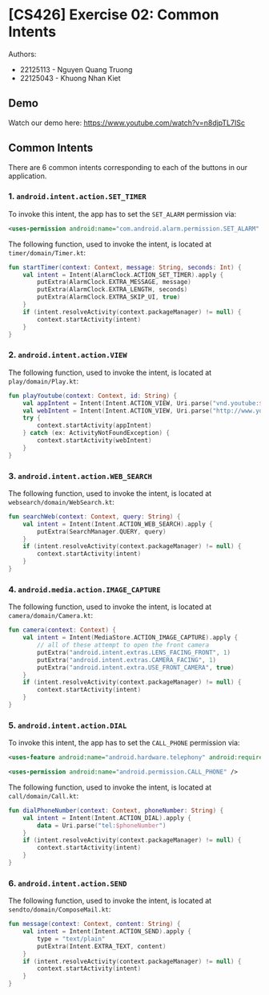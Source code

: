 # [CS426] Exercise 02: Common Intents

Authors:
- 22125113 - Nguyen Quang Truong
- 22125043 - Khuong Nhan Kiet

## Demo
Watch our demo here: https://www.youtube.com/watch?v=n8djpTL7ISc

## Common Intents
There are 6 common intents corresponding to each of the buttons in our application.

### 1. `android.intent.action.SET_TIMER`
To invoke this intent, the app has to set the `SET_ALARM` permission via:

```xml
<uses-permission android:name="com.android.alarm.permission.SET_ALARM" />
```

The following function, used to invoke the intent, is located at `timer/domain/Timer.kt`:

```kt
fun startTimer(context: Context, message: String, seconds: Int) {
    val intent = Intent(AlarmClock.ACTION_SET_TIMER).apply {
        putExtra(AlarmClock.EXTRA_MESSAGE, message)
        putExtra(AlarmClock.EXTRA_LENGTH, seconds)
        putExtra(AlarmClock.EXTRA_SKIP_UI, true)
    }
    if (intent.resolveActivity(context.packageManager) != null) {
        context.startActivity(intent)
    }
}
```

### 2. `android.intent.action.VIEW`

The following function, used to invoke the intent, is located at `play/domain/Play.kt`:

```kt
fun playYoutube(context: Context, id: String) {
    val appIntent = Intent(Intent.ACTION_VIEW, Uri.parse("vnd.youtube:$id"))
    val webIntent = Intent(Intent.ACTION_VIEW, Uri.parse("http://www.youtube.com/watch?v=$id"))
    try {
        context.startActivity(appIntent)
    } catch (ex: ActivityNotFoundException) {
        context.startActivity(webIntent)
    }
}
```

### 3. `android.intent.action.WEB_SEARCH`

The following function, used to invoke the intent, is located at `websearch/domain/WebSearch.kt`:

```kt
fun searchWeb(context: Context, query: String) {
    val intent = Intent(Intent.ACTION_WEB_SEARCH).apply {
        putExtra(SearchManager.QUERY, query)
    }
    if (intent.resolveActivity(context.packageManager) != null) {
        context.startActivity(intent)
    }
}
```

### 4. `android.media.action.IMAGE_CAPTURE`

The following function, used to invoke the intent, is located at `camera/domain/Camera.kt`:

```kt
fun camera(context: Context) {
    val intent = Intent(MediaStore.ACTION_IMAGE_CAPTURE).apply {
        // all of these attempt to open the front camera
        putExtra("android.intent.extras.LENS_FACING_FRONT", 1)
        putExtra("android.intent.extras.CAMERA_FACING", 1)
        putExtra("android.intent.extra.USE_FRONT_CAMERA", true)
    }
    if (intent.resolveActivity(context.packageManager) != null) {
        context.startActivity(intent)
    }
}
```

### 5. `android.intent.action.DIAL`
To invoke this intent, the app has to set the `CALL_PHONE` permission via:

```xml
<uses-feature android:name="android.hardware.telephony" android:required="false" />

<uses-permission android:name="android.permission.CALL_PHONE" />
```

The following function, used to invoke the intent, is located at `call/domain/Call.kt`:

```kt
fun dialPhoneNumber(context: Context, phoneNumber: String) {
    val intent = Intent(Intent.ACTION_DIAL).apply {
        data = Uri.parse("tel:$phoneNumber")
    }
    if (intent.resolveActivity(context.packageManager) != null) {
        context.startActivity(intent)
    }
}
```

### 6. `android.intent.action.SEND`

The following function, used to invoke the intent, is located at `sendto/domain/ComposeMail.kt`:

```kt
fun message(context: Context, content: String) {
    val intent = Intent(Intent.ACTION_SEND).apply {
        type = "text/plain"
        putExtra(Intent.EXTRA_TEXT, content)
    }
    if (intent.resolveActivity(context.packageManager) != null) {
        context.startActivity(intent)
    }
}
```
